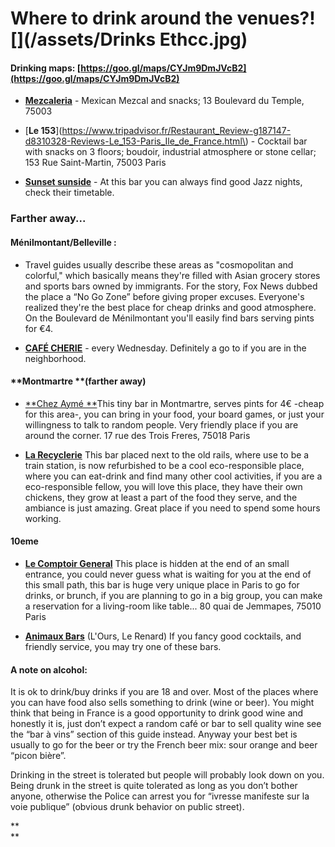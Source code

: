 # Where to drink around the venues?![](/assets/Drinks Ethcc.jpg)

#### **Drinking maps:** [https://goo.gl/maps/CYJm9DmJVcB2](https://goo.gl/maps/CYJm9DmJVcB2)

* [**Mezcaleria**](https://www.tripadvisor.fr/Attraction_Review-g187147-d7363111-Reviews-La_Mezcaleria-Paris_Ile_de_France.html) - Mexican Mezcal and snacks; 13 Boulevard du Temple, 75003

* [**Le 153**](https://www.tripadvisor.fr/Restaurant_Review-g187147-d8310328-Reviews-Le_153-Paris_Ile_de_France.html\) - Cocktail bar with snacks on 3 floors; boudoir, industrial atmosphere or stone cellar; 153 Rue Saint-Martin, 75003 Paris

* [**Sunset sunside**](http://www.sunset-sunside.com) - At this bar you can always find good Jazz nights, check their timetable.

### Farther away...

#### **Ménilmontant/Belleville** :

* Travel guides usually describe these areas as "cosmopolitan and colorful," which basically means they're filled with Asian grocery stores and sports bars owned by immigrants. For the story, Fox News dubbed the place a “No Go Zone” before giving proper excuses. Everyone's realized they're the best place for cheap drinks and good atmosphere. On the Boulevard de Ménilmontant you'll easily find bars serving pints for €4.

* [**CAFÉ CHERIE**](https://fr-fr.facebook.com/cafe.cherie/) - every Wednesday. Definitely a go to if you are in the neighborhood.

#### **Montmartre **\(farther away\)

* [**Chez Aymé **](https://www.yelp.fr/biz/chez-aimé-paris)This tiny bar in Montmartre, serves pints for 4€ -cheap for this area-, you can bring in your food, your board games, or just your willingness to talk to random people. Very friendly place if you are around the corner. 17 rue des Trois Freres, 75018 Paris

* [**La Recyclerie**](http://www.larecyclerie.com) This bar placed next to the old rails, where use to be a train station, is now refurbished to be a cool eco-responsible place, where you can eat-drink and find many other cool activities, if you are a eco-responsible fellow, you will love this place, they have their own chickens, they grow at least a part of the food they serve, and the ambiance is just amazing. Great place if you need to spend some hours working.

#### 10eme

* [**Le Comptoir General**](http://www.lecomptoirgeneral.com) This place is hidden at the end of an small entrance, you could never guess what is waiting for you at the end of this small path, this bar is huge very unique place in Paris to go for drinks, or  brunch, if you are planning to go in a big group, you can make a reservation for a living-room like table...  80 quai de Jemmapes, 75010 Paris

* [**Animaux Bars**](http://animaux.bar/l-ours) \(L'Ours, Le Renard\) If you fancy good cocktails, and friendly service, you may try one of these bars.

#### **A note on alcohol:**

It is ok to drink/buy drinks if you are 18 and over. Most of the places where you can have food also sells something to drink \(wine or beer\). You might think that being in France is a good opportunity to drink good wine and honestly it is, just don’t expect a random café or bar to sell quality wine see the “bar à vins” section of this guide instead. Anyway your best bet is usually to go for the beer or try the French beer mix: sour orange and beer “picon bière”.

Drinking in the street is tolerated but people will probably look down on you. Being drunk in the street is quite tolerated as long as you don’t bother anyone, otherwise the Police can arrest you for “ivresse manifeste sur la voie publique” \(obvious drunk behavior on public street\).

**                
**

